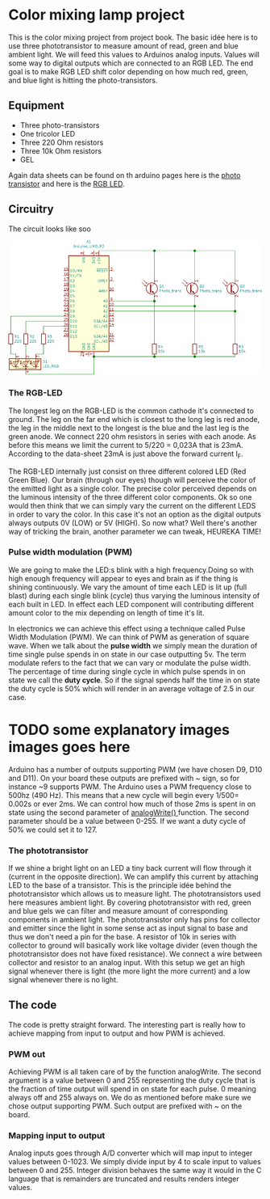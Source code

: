#  Color mixing lamp project

This is the color  mixing project from project book. 
The basic idée here is to use three phototransistor to measure amount of read, green and blue ambient light. We will feed this values to Arduinos analog inputs.
Values will some way to digital outputs which are connected to an RGB LED. The end goal is to make RGB LED shift color depending on how much red, green, and blue light is hitting the photo-transistors.

## Equipment

- Three photo-transistors
- One tricolor LED
- Three 220 Ohm resistors
- Three 10k Ohm resistors
- GEL 

Again data sheets can be found on th arduino pages here is the [photo transistor](https://www.arduino.cc/documents/datasheets/HW5P-1.pdf) and here is the [RGB LED](https://www.arduino.cc/documents/datasheets/LED(RGB).pdf).

## Circuitry 
The circuit looks like soo

![Schematic](photosensors.svg)

### The RGB-LED
The longest leg on the RGB-LED is the common cathode it's connected to ground. The leg on the far end which is closest to the long leg is red anode, the leg in the middle next to the longest is the blue and the last leg is the green anode. We connect 220 ohm resistors in series with each anode. As before this means we limit the current to  5/220 = 0,023A that is 23mA. According to the data-sheet 23mA is just above the forward current I<sub>F</sub>.

The RGB-LED internally just consist on three different colored LED (Red Green Blue). Our brain (through our eyes) though will perceive the color of the emitted light as a single color. The precise color perceived depends on the luminous intensity of the three different color components. Ok so one would then think that we can simply vary the  current on the different LEDS in order to vary the color. In this case it's not an option as the digital outputs always outputs 0V (LOW) or 5V (HIGH). So now what? Well there's another way of tricking the brain, another parameter we can tweak, HEUREKA TIME!

### Pulse width modulation (PWM)
We are going to make the LED:s blink with a high frequency.Doing so with high enough frequency will appear to eyes and  brain as if the thing is shining continuously. We vary the amount of time each LED is lit up (full blast) during each single blink (cycle) thus varying the luminous intensity of each built in LED. In effect each LED component will contributing  different amount color to the mix depending on length of time it's lit.  

In electronics we can achieve this effect using a technique called Pulse Width Modulation (PWM). We can think of PWM as generation of  square wave. When we talk about the **pulse width**  we simply mean the duration  of time single pulse spends in on state in our case outputting 5v. The term modulate refers to the fact that we can vary or modulate the pulse width. The percentage of time during single cycle in which pulse spends in on state we call the **duty cycle**. So if the signal spends half the time in on state the duty cycle is 50% which will render in an average voltage of 2.5 in our case. 

# TODO some explanatory images  images goes here

Arduino has a number of outputs supporting PWM (we have chosen D9, D10 and D11). On your board these outputs are prefixed with ~ sign, so for instance ~9 supports PWM. The Arduino uses a PWM frequency close to 500hz (490 Hz). This means that a new cycle will begin every 1/500= 0.002s or ever 2ms. We can control how much of those 2ms is spent in on state using the second parameter of  [analogWrite() ](https://www.arduino.cc/reference/en/language/functions/analog-io/analogwrite/) function. The second parameter should be a value between 0-255. If we want a duty cycle of 50% we could set it to 127. 


### The phototransistor
If we shine a bright light on an LED a tiny back current will flow through it (current in the opposite direction). We can amplify this current by attaching LED to the base of a transistor. This is the principle idée behind the phototransistor which allows us to measure light. The phototransistors used here measures ambient light. By covering phototransistor with red, green and blue gels we can filter and measure amount of corresponding components in ambient light. The phototransistor only has pins for collector and emitter since the light in some sense act as input signal to base and thus we don't need a pin for the base. A resistor of 10k in series with collector to ground will basically work like voltage divider (even though the phototransistor does not have fixed resistance). We connect a wire between collector and resistor to an analog input. With this setup we get an high signal whenever there is light (the more light the more current) and a low signal whenever there is no light. 

## The code
The code is pretty straight forward. The interesting part is really how to achieve mapping from input to output and how PWM is achieved.

### PWM out
 Achieving PWM is all taken care of by the function analogWrite. The second argument is a value between 0 and 255 representing the duty cycle that is the fraction of time output will spend in on state for each pulse. 0 meaning always off and 255 always on. We do as mentioned before make sure we chose output supporting PWM. Such output are prefixed with ~ on the board.

### Mapping input to output
Analog inputs goes through A/D converter which will map input to integer values between 0-1023. We simply divide input by 4 to scale input to values between 0 and 255. Integer division behaves the same way it would in the C language 
that is remainders are truncated and results renders integer values.